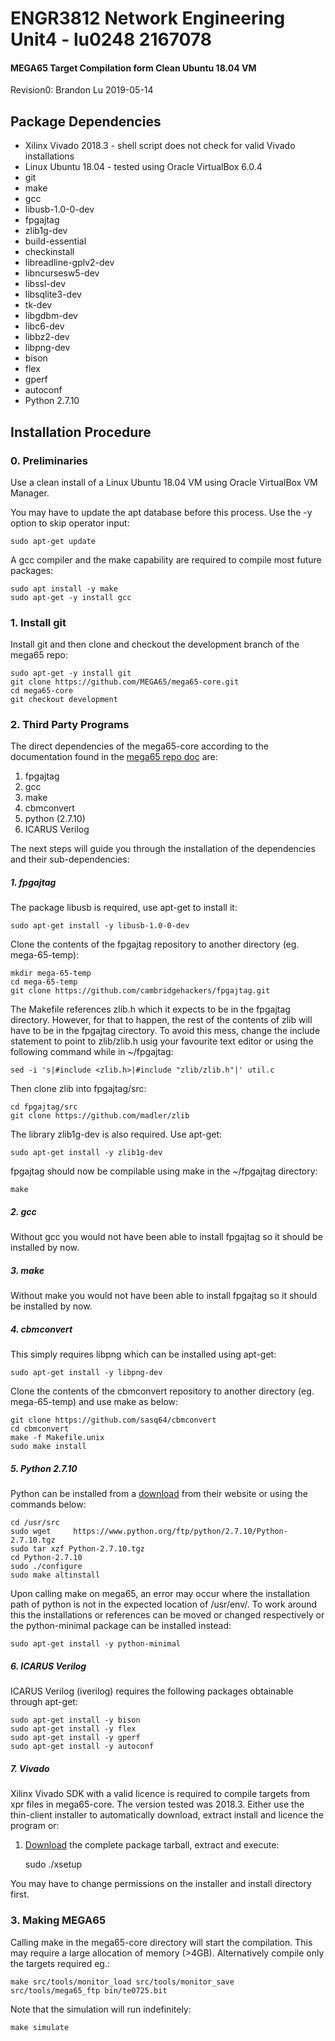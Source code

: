 # ENGR3812 Network Engineering Unit4 - lu0248 2167078
#### MEGA65 Target Compilation form Clean Ubuntu 18.04 VM
Revision0: Brandon Lu 2019-05-14

## Package Dependencies
* Xilinx Vivado 2018.3 - shell script does not check for valid Vivado installations
* Linux Ubuntu 18.04 - tested using Oracle VirtualBox 6.0.4
* git
* make
* gcc
* libusb-1.0-0-dev
* fpgajtag
* zlib1g-dev
* build-essential
* checkinstall
* libreadline-gplv2-dev
* libncursesw5-dev
* libssl-dev
* libsqlite3-dev
* tk-dev
* libgdbm-dev
* libc6-dev
* libbz2-dev
* libpng-dev
* bison
* flex
* gperf
* autoconf
* Python 2.7.10

## Installation Procedure
### 0. Preliminaries
Use a clean install of a Linux Ubuntu 18.04 VM using Oracle VirtualBox VM Manager.

You may have to update the apt database before this process. Use the -y option to skip operator input:

    sudo apt-get update


A gcc compiler and the make capability are required to compile most future packages:

    sudo apt install -y make
    sudo apt-get -y install gcc
    

### 1. Install git
Install git and then clone and checkout the development branch of the mega65 repo:

    sudo apt-get -y install git
    git clone https://github.com/MEGA65/mega65-core.git
    cd mega65-core
    git checkout development

### 2. Third Party Programs

The direct dependencies of the mega65-core according to the documentation found in the [mega65 repo doc](https://github.com/MEGA65/mega65-core/blob/master/docs/build.md) are:

1. fpgajtag
2. gcc
3. make
4. cbmconvert
5. python (2.7.10)
6. ICARUS Verilog


The next steps will guide you through the installation of the dependencies and their sub-dependencies:

##### 1. fpgajtag

The package libusb is required, use apt-get to install it:

    sudo apt-get install -y libusb-1.0-0-dev

Clone the contents of the fpgajtag repository to another directory (eg. mega-65-temp):

    mkdir mega-65-temp
    cd mega-65-temp
    git clone https://github.com/cambridgehackers/fpgajtag.git

The Makefile references zlib.h which it expects to be in the fpgajtag directory. However, for that to happen, the rest of the contents of zlib will have to be in the fpgajtag cirectory. To avoid this mess, change the include statement to point to zlib/zlib.h usig your favourite text editor or using the following command while in ~/fpgajtag:


    sed -i 's|#include <zlib.h>|#include "zlib/zlib.h"|' util.c

Then clone zlib into fpgajtag/src:

    cd fpgajtag/src
    git clone https://github.com/madler/zlib

The library zlib1g-dev is also required. Use apt-get:

    sudo apt-get install -y zlib1g-dev

fpgajtag should now be compilable using make in the ~/fpgajtag directory:

    make

##### 2. gcc

Without gcc you would not have been able to install fpgajtag so it should be installed by now.

##### 3. make

Without make you would not have been able to install fpgajtag so it should be installed by now.

##### 4. cbmconvert


This simply requires libpng which can be installed using apt-get:

    sudo apt-get install -y libpng-dev

Clone the contents of the cbmconvert repository to another directory (eg. mega-65-temp) and use make as below:

    git clone https://github.com/sasq64/cbmconvert
    cd cbmconvert
    make -f Makefile.unix
    sudo make install

##### 5. Python 2.7.10

Python can be installed from a [download](https://www.python.org/ftp/python/2.7.10/Python-2.7.10.tgz) from their website or using the commands below:

    cd /usr/src
    sudo wget     https://www.python.org/ftp/python/2.7.10/Python-2.7.10.tgz
    sudo tar xzf Python-2.7.10.tgz
    cd Python-2.7.10
    sudo ./configure
    sudo make altinstall

Upon calling make on mega65, an error may occur where the installation path of python is not in the expected location of /usr/env/. To work around this the installations or references can be moved or changed respectively or the python-minimal package can be installed instead:

    sudo apt-get install -y python-minimal

##### 6. ICARUS Verilog

ICARUS Verilog (iverilog) requires the following packages obtainable through apt-get:

    sudo apt-get install -y bison
    sudo apt-get install -y flex
    sudo apt-get install -y gperf
    sudo apt-get install -y autoconf

##### 7. Vivado

Xilinx Vivado SDK with a valid licence is required to compile targets from xpr files in mega65-core. The version tested was 2018.3. Either use the thin-client installer to automatically download, extract install and licence the program or:

1. [Download](https://www.xilinx.com/member/forms/download/xef-vivado.html?filename=Xilinx_Vivado_SDK_2018.3_1207_2324.tar.gz) the complete package tarball, extract and execute:

    sudo ./xsetup

You may have to change permissions on the installer and install directory first.

### 3. Making MEGA65

Calling make in the mega65-core directory will start the compilation. This may require a large allocation of memory (>4GB). Alternatively compile only the targets required eg.:

    make src/tools/monitor_load src/tools/monitor_save src/tools/mega65_ftp bin/te0725.bit

Note that the simulation will run indefinitely:

    make simulate


